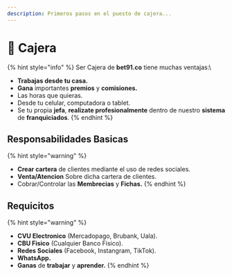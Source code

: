 ```yaml
---
description: Primeros pasos en el puesto de cajera...
---
```


# 🥰 Cajera

{% hint style="info" %}
Ser Cajera de **bet91.co** tiene muchas ventajas:\


* **Trabajas desde tu casa.**
* **Gana** importantes **premios** y **comisiones.**
* Las horas que quieras.
* Desde tu celular, computadora o tablet.
* Se tu propia **jefa**, **realizate profesionalmente** dentro de nuestro **sistema** de **franquiciados**.
{% endhint %}

## Responsabilidades Basicas

{% hint style="warning" %}
* **Crear cartera** de clientes mediante el uso de redes sociales.
* **Venta/Atencion** Sobre dicha cartera de clientes.
* Cobrar/Controlar las **Membrecias** y **Fichas.**
{% endhint %}

## Requicitos

{% hint style="warning" %}
* **CVU Electronico** (Mercadopago, Brubank, Uala).
* **CBU Fisico** (Cualquier Banco Fisico).
* **Redes Sociales** (Facebook, Instangram, TikTok).
* **WhatsApp.**
* **Ganas** de **trabajar** y **aprender.**
{% endhint %}
